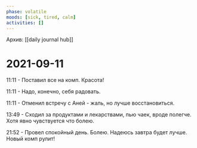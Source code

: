 ```yaml
---
phase: volatile
moods: [sick, tired, calm]
activities: []
---
```

Архив: [[daily journal hub]]
# 2021-09-11

11:11 - Поставил все на комп. Красота!

11:11 - Надо, конечно, себя радовать.

11:11 - Отменил встречу с Аней - жаль, но лучше восстановиться.

13:49 - Сходил за продуктами и лекарствами, пью чаек, вроде полегче. Хотя явно чувствуется что болею.

21:52 - Провел спокойный день. Болею. Надеюсь завтра будет лучше. Новый комп рулит!
